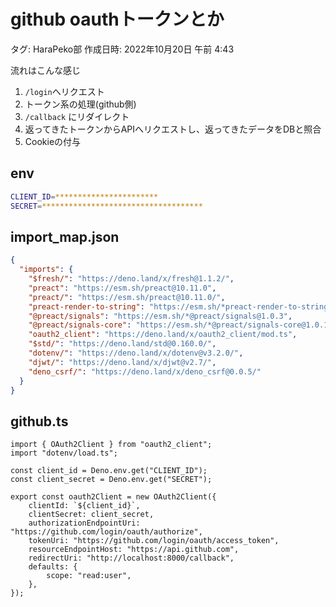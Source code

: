 # github oauthトークンとか

タグ: HaraPeko部
作成日時: 2022年10月20日 午前 4:43

流れはこんな感じ

1. `/login`へリクエスト
2. トークン系の処理(github側)
3. `/callback` にリダイレクト
4. 返ってきたトークンからAPIへリクエストし、返ってきたデータをDBと照合
5. Cookieの付与

## env

```bash
CLIENT_ID=***********************
SECRET=************************************
```

## import_map.json

```json
{
  "imports": {
    "$fresh/": "https://deno.land/x/fresh@1.1.2/",
    "preact": "https://esm.sh/preact@10.11.0",
    "preact/": "https://esm.sh/preact@10.11.0/",
    "preact-render-to-string": "https://esm.sh/*preact-render-to-string@5.2.4",
    "@preact/signals": "https://esm.sh/*@preact/signals@1.0.3",
    "@preact/signals-core": "https://esm.sh/*@preact/signals-core@1.0.1",
    "oauth2_client": "https://deno.land/x/oauth2_client/mod.ts",
    "$std/": "https://deno.land/std@0.160.0/",
    "dotenv/": "https://deno.land/x/dotenv@v3.2.0/",
    "djwt/": "https://deno.land/x/djwt@v2.7/",
    "deno_csrf/": "https://deno.land/x/deno_csrf@0.0.5/"
  }
}
```

## github.ts

```tsx
import { OAuth2Client } from "oauth2_client";
import "dotenv/load.ts";

const client_id = Deno.env.get("CLIENT_ID");
const client_secret = Deno.env.get("SECRET");

export const oauth2Client = new OAuth2Client({
    clientId: `${client_id}`,
    clientSecret: client_secret,
    authorizationEndpointUri: "https://github.com/login/oauth/authorize",
    tokenUri: "https://github.com/login/oauth/access_token",
    resourceEndpointHost: "https://api.github.com",
    redirectUri: "http://localhost:8000/callback",
    defaults: {
        scope: "read:user",
    },
});
```